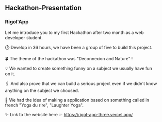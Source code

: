 ## Hackathon-Presentation

### Rigol'App

<p>Let me introduce you to my first Hackathon after two month as a web developer student.</p>

<p>⏱️ Develop in 36 hours, we have been a group of five to build this project.</p>

<p>🍀 The theme of the hackathon was "Deconnexion and Nature" !</p>

<p>💡 We wanted to create something funny on a subject we usually have fun on it.</p>

<p>🖇️ And also prove that we can build a serious project even if we didn't know anything on the subject we choosed.</p>

<p>🧘 We had the idea of making a application based on something called in french "Yoga du rire", "Laughter Yoga".</p>

<p> ✨ Link to the website here ☞ <a href="https://rigol-app-three.vercel.app/" target="_blank">https://rigol-app-three.vercel.app/</a></p>
